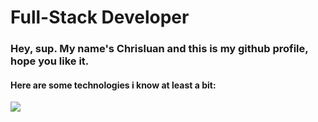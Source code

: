 <div>
    <h1>Full-Stack Developer</h1>
</div>


  <div>
  <a>
    <h3>Hey, sup. My name's Chrisluan and this is my github profile, hope you like it.</h3>
    <p>
    <a >
    <h4>Here are some technologies i know at least a bit:</h4>
    <img src="https://skillicons.dev/icons?i=git,js,mysql,react,flutter,nodejs,cs,py,dart,java&perline=5" />
  </a>
</p>
  

  <a/>
  <div/>
